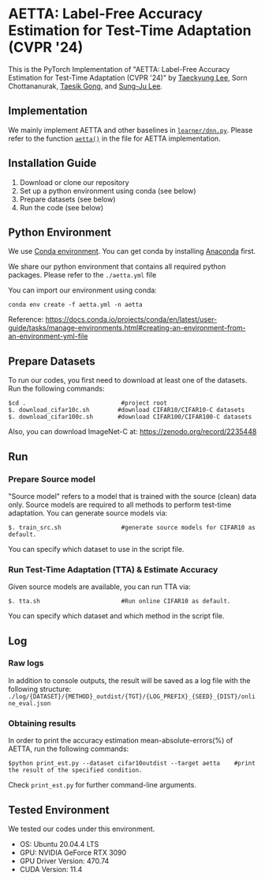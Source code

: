 # AETTA: Label-Free Accuracy Estimation for Test-Time Adaptation (CVPR '24)

This is the PyTorch Implementation of "AETTA: Label-Free Accuracy Estimation for Test-Time Adaptation (CVPR '24)" by [Taeckyung Lee](https://taeckyung.github.io/), Sorn Chottananurak, [Taesik Gong](https://taesikgong.com/), and [Sung-Ju Lee](https://sites.google.com/site/wewantsj/).

## Implementation

We mainly implement AETTA and other baselines in [`learner/dnn.py`](learner/dnn.py). Please refer to the function [`aetta()`](learner/dnn.py#L894) in the file for AETTA implementation.

## Installation Guide

1. Download or clone our repository
2. Set up a python environment using conda (see below)
3. Prepare datasets (see below)
4. Run the code (see below)

## Python Environment

We use [Conda environment](https://docs.conda.io/).
You can get conda by installing [Anaconda](https://www.anaconda.com/) first.

We share our python environment that contains all required python packages. Please refer to the `./aetta.yml` file

You can import our environment using conda:

    conda env create -f aetta.yml -n aetta

Reference: https://docs.conda.io/projects/conda/en/latest/user-guide/tasks/manage-environments.html#creating-an-environment-from-an-environment-yml-file

## Prepare Datasets

To run our codes, you first need to download at least one of the datasets. Run the following commands:

    $cd .                           #project root
    $. download_cifar10c.sh        #download CIFAR10/CIFAR10-C datasets
    $. download_cifar100c.sh       #download CIFAR100/CIFAR100-C datasets

Also, you can download ImageNet-C at: https://zenodo.org/record/2235448 

## Run

### Prepare Source model

"Source model" refers to a model that is trained with the source (clean) data only. Source models are required to all methods to perform test-time adaptation. You can generate source models via:

    $. train_src.sh                 #generate source models for CIFAR10 as default.

You can specify which dataset to use in the script file.

### Run Test-Time Adaptation (TTA) & Estimate Accuracy

Given source models are available, you can run TTA via:

    $. tta.sh                       #Run online CIFAR10 as default.

You can specify which dataset and which method in the script file.

## Log

### Raw logs

In addition to console outputs, the result will be saved as a log file with the following structure: `./log/{DATASET}/{METHOD}_outdist/{TGT}/{LOG_PREFIX}_{SEED}_{DIST}/online_eval.json`

### Obtaining results

In order to print the accuracy estimation mean-absolute-errors(%) of AETTA, run the following commands:

    $python print_est.py --dataset cifar10outdist --target aetta    #print the result of the specified condition.

Check `print_est.py` for further command-line arguments.

## Tested Environment

We tested our codes under this environment.

- OS: Ubuntu 20.04.4 LTS
- GPU: NVIDIA GeForce RTX 3090
- GPU Driver Version: 470.74
- CUDA Version: 11.4
